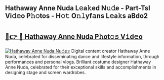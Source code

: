 ## Hathaway Anne Nuda L𝚎a𝚔ed N𝚞𝚍e - Part-TsI Vi𝚍𝚎o P𝚑𝚘tos - H𝚘𝚝 O𝚗𝚕yf𝚊ns L𝚎a𝚔s aBdo2

# <h2><a href="http://kf66t6b.oniu.top/?m=Hathaway+Anne+Nuda">🔗👉 🔴 Hathaway Anne Nuda P𝚑ot𝚘𝚜 V𝚒d𝚎o</a></h2>

[![Hathaway Anne Nuda Nu𝚍e𝚜](https://i.imgur.com/0qMVB7G.gif)](http://kf66t6b.oniu.top/?m=Hathaway+Anne+Nuda)
Digital content creator Hathaway Anne Nuda, celebrated for disseminating dance and lifestyle information, through performances and personal vlogs. Brilliant costume designer Hathaway Anne Nuda, celebrated for their exceptional skills and accomplishments in designing stage and screen wardrobes.  
